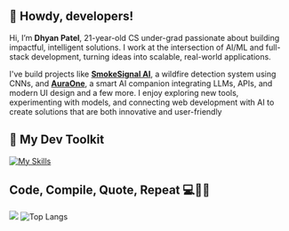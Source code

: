 ## 🌈 Howdy, developers!
Hi, I’m **Dhyan Patel**, 21-year-old CS under-grad passionate about building impactful, intelligent solutions. I work at the intersection of AI/ML and full-stack development, turning ideas into scalable, real-world applications.

I've build projects like [**SmokeSignal AI**](https://smokkesignal-ai.streamlit.app/), a wildfire detection system using CNNs, and [**AuraOne**](https://aura-one1.web.app/), a smart AI companion integrating LLMs, APIs, and modern UI design and a few more. I enjoy exploring new tools, experimenting with models, and connecting web development with AI to create solutions that are both innovative and user-friendly

## 🧰 My Dev Toolkit
[![My Skills](https://skillicons.dev/icons?i=python,django,html,css,js,bootstrap,nodejs,express,react,tailwind,mongodb,firebase,gcp,tensorflow,pytorch,opencv,sklearn,pandas,numpy,matplotlib,streamlit,jupyter,&perline=9)](https://skillicons.dev)

## Code, Compile, Quote, Repeat 💻🔁💬 
![](https://quotes-github-readme.vercel.app/api?type=horizontal&theme=merko)
![Top Langs](https://github-readme-stats.vercel.app/api/top-langs/?username=dhyan2815&layout=compact&theme=dark)
